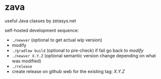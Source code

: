# zava
useful Java classes by zetasys.net

self-hosted development sequence:
- `./newver` (optional to get actual wip version)
- modify
- `./gradlew build` (optional to pre-check) if fail go back to *modify*
- `./newver X.Y.Z` (optional semantic version change depending on what was modified)
- `./release`
- create release on github web for the existing tag: *X.Y.Z*
